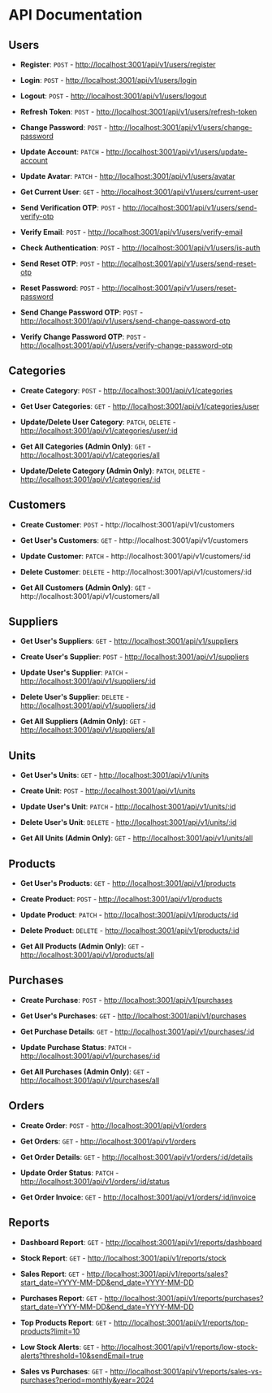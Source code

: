 # API Documentation

## Users

- **Register**: `POST` - [http://localhost:3001/api/v1/users/register](http://localhost:3001/api/v1/users/register)

- **Login**: `POST` - [http://localhost:3001/api/v1/users/login](http://localhost:3001/api/v1/users/login)

- **Logout**: `POST` - [http://localhost:3001/api/v1/users/logout](http://localhost:3001/api/v1/users/logout)

- **Refresh Token**: `POST` - [http://localhost:3001/api/v1/users/refresh-token](http://localhost:3001/api/v1/users/refresh-token)

- **Change Password**: `POST` - [http://localhost:3001/api/v1/users/change-password](http://localhost:3001/api/v1/users/change-password)

- **Update Account**: `PATCH` - [http://localhost:3001/api/v1/users/update-account](http://localhost:3001/api/v1/users/update-account)

- **Update Avatar**: `PATCH` - [http://localhost:3001/api/v1/users/avatar](http://localhost:3001/api/v1/users/avatar)

- **Get Current User**: `GET` - [http://localhost:3001/api/v1/users/current-user](http://localhost:3001/api/v1/users/current-user)

- **Send Verification OTP**: `POST` - [http://localhost:3001/api/v1/users/send-verify-otp](http://localhost:3001/api/v1/users/send-verify-otp)

- **Verify Email**: `POST` - [http://localhost:3001/api/v1/users/verify-email](http://localhost:3001/api/v1/users/verify-email)

- **Check Authentication**: `POST` - [http://localhost:3001/api/v1/users/is-auth](http://localhost:3001/api/v1/users/is-auth)

- **Send Reset OTP**: `POST` - [http://localhost:3001/api/v1/users/send-reset-otp](http://localhost:3001/api/v1/users/send-reset-otp)

- **Reset Password**: `POST` - [http://localhost:3001/api/v1/users/reset-password](http://localhost:3001/api/v1/users/reset-password)

- **Send Change Password OTP**: `POST` - [http://localhost:3001/api/v1/users/send-change-password-otp](http://localhost:3001/api/v1/users/send-change-password-otp)

- **Verify Change Password OTP**: `POST` - [http://localhost:3001/api/v1/users/verify-change-password-otp](http://localhost:3001/api/v1/users/verify-change-password-otp)

## Categories


- **Create Category**: `POST` - [http://localhost:3001/api/v1/categories](http://localhost:3001/api/v1/categories)

- **Get User Categories**: `GET` - [http://localhost:3001/api/v1/categories/user](http://localhost:3001/api/v1/categories/user)

- **Update/Delete User Category**: `PATCH`, `DELETE` - [http://localhost:3001/api/v1/categories/user/:id](http://localhost:3001/api/v1/categories/user/:id)

- **Get All Categories (Admin Only)**: `GET` - [http://localhost:3001/api/v1/categories/all](http://localhost:3001/api/v1/categories/all)

- **Update/Delete Category (Admin Only)**: `PATCH`, `DELETE` - [http://localhost:3001/api/v1/categories/:id](http://localhost:3001/api/v1/categories/:id)

## Customers


- **Create Customer**: `POST` - http://localhost:3001/api/v1/customers

- **Get User's Customers**: `GET` - http://localhost:3001/api/v1/customers

- **Update Customer**: `PATCH` - http://localhost:3001/api/v1/customers/:id

- **Delete Customer**: `DELETE` - http://localhost:3001/api/v1/customers/:id

- **Get All Customers (Admin Only)**: `GET` - http://localhost:3001/api/v1/customers/all

## Suppliers


- **Get User's Suppliers**: `GET` - [http://localhost:3001/api/v1/suppliers](http://localhost:3001/api/v1/suppliers)

- **Create User's Supplier**: `POST` - [http://localhost:3001/api/v1/suppliers](http://localhost:3001/api/v1/suppliers)

- **Update User's Supplier**: `PATCH` - [http://localhost:3001/api/v1/suppliers/:id](http://localhost:3001/api/v1/suppliers/:id)

- **Delete User's Supplier**: `DELETE` - [http://localhost:3001/api/v1/suppliers/:id](http://localhost:3001/api/v1/suppliers/:id)

- **Get All Suppliers (Admin Only)**: `GET` - [http://localhost:3001/api/v1/suppliers/all](http://localhost:3001/api/v1/suppliers/all)

## Units


- **Get User's Units**: `GET` - [http://localhost:3001/api/v1/units](http://localhost:3001/api/v1/units)

- **Create Unit**: `POST` - [http://localhost:3001/api/v1/units](http://localhost:3001/api/v1/units)

- **Update User's Unit**: `PATCH` - [http://localhost:3001/api/v1/units/:id](http://localhost:3001/api/v1/units/:id)

- **Delete User's Unit**: `DELETE` - [http://localhost:3001/api/v1/units/:id](http://localhost:3001/api/v1/units/:id)

- **Get All Units (Admin Only)**: `GET` - [http://localhost:3001/api/v1/units/all](http://localhost:3001/api/v1/units/all)

## Products


- **Get User's Products**: `GET` - [http://localhost:3001/api/v1/products](http://localhost:3001/api/v1/products)

- **Create Product**: `POST` - [http://localhost:3001/api/v1/products](http://localhost:3001/api/v1/products)

- **Update Product**: `PATCH` - [http://localhost:3001/api/v1/products/:id](http://localhost:3001/api/v1/products/:id)

- **Delete Product**: `DELETE` - [http://localhost:3001/api/v1/products/:id](http://localhost:3001/api/v1/products/:id)

- **Get All Products (Admin Only)**: `GET` - [http://localhost:3001/api/v1/products/all](http://localhost:3001/api/v1/products/all)

## Purchases


- **Create Purchase**: `POST` - [http://localhost:3001/api/v1/purchases](http://localhost:3001/api/v1/purchases)

- **Get User's Purchases**: `GET` - [http://localhost:3001/api/v1/purchases](http://localhost:3001/api/v1/purchases)

- **Get Purchase Details**: `GET` - [http://localhost:3001/api/v1/purchases/:id](http://localhost:3001/api/v1/purchases/:id)

- **Update Purchase Status**: `PATCH` - [http://localhost:3001/api/v1/purchases/:id](http://localhost:3001/api/v1/purchases/:id)

- **Get All Purchases (Admin Only)**: `GET` - [http://localhost:3001/api/v1/purchases/all](http://localhost:3001/api/v1/purchases/all)

## Orders


- **Create Order**: `POST` - [http://localhost:3001/api/v1/orders](http://localhost:3001/api/v1/orders)

- **Get Orders**: `GET` - [http://localhost:3001/api/v1/orders](http://localhost:3001/api/v1/orders)

- **Get Order Details**: `GET` - [http://localhost:3001/api/v1/orders/:id/details](http://localhost:3001/api/v1/orders/:id/details)

- **Update Order Status**: `PATCH` - [http://localhost:3001/api/v1/orders/:id/status](http://localhost:3001/api/v1/orders/:id/status)

- **Get Order Invoice**: `GET` - [http://localhost:3001/api/v1/orders/:id/invoice](http://localhost:3001/api/v1/orders/:id/invoice)

## Reports


- **Dashboard Report**: `GET` - [http://localhost:3001/api/v1/reports/dashboard](http://localhost:3001/api/v1/reports/dashboard)


- **Stock Report**: `GET` - [http://localhost:3001/api/v1/reports/stock](http://localhost:3001/api/v1/reports/stock)


- **Sales Report**: `GET` - [http://localhost:3001/api/v1/reports/sales?start_date=YYYY-MM-DD&end_date=YYYY-MM-DD](http://localhost:3001/api/v1/reports/sales?start_date=YYYY-MM-DD&end_date=YYYY-MM-DD)


- **Purchases Report**: `GET` - [http://localhost:3001/api/v1/reports/purchases?start_date=YYYY-MM-DD&end_date=YYYY-MM-DD](http://localhost:3001/api/v1/reports/purchases?start_date=YYYY-MM-DD&end_date=YYYY-MM-DD)


- **Top Products Report**: `GET` - [http://localhost:3001/api/v1/reports/top-products?limit=10](http://localhost:3001/api/v1/reports/top-products?limit=10)


- **Low Stock Alerts**: `GET` - [http://localhost:3001/api/v1/reports/low-stock-alerts?threshold=10&sendEmail=true](http://localhost:3001/api/v1/reports/low-stock-alerts?threshold=10&sendEmail=true)


- **Sales vs Purchases**: `GET` - [http://localhost:3001/api/v1/reports/sales-vs-purchases?period=monthly&year=2024](http://localhost:3001/api/v1/reports/sales-vs-purchases?period=monthly&year=2024)
